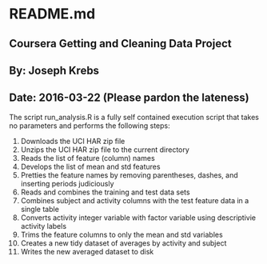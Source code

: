 # README.md
## Coursera Getting and Cleaning Data Project
## By:     Joseph Krebs
## Date:   2016-03-22 (Please pardon the lateness)

The script run_analysis.R is a fully self contained execution script that takes no parameters and performs the following steps:

1. Downloads the UCI HAR zip file
2. Unzips the UCI HAR zip file to the current directory
3. Reads the list of feature (column) names
4. Develops the list of mean and std features
5. Pretties the feature names by removing parentheses, dashes, and inserting periods judiciously
6. Reads and combines the training and test data sets
7. Combines subject and activity columns with the test feature data in a single table
8. Converts activity integer variable with factor variable using descriptivie activity labels
9. Trims the feature columns to only the mean and std variables
10. Creates a new tidy dataset of averages by activity and subject
11. Writes the new averaged dataset to disk